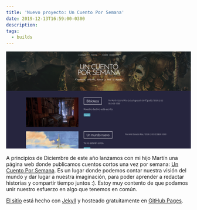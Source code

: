 ```yaml
---
title: 'Nuevo proyecto: Un Cuento Por Semana'
date: 2019-12-13T16:59:00-0300
description:
tags:
  - builds
---
```



![Un Cuento Por Semama](page.png)

A principios de Diciembre de este año lanzamos con mi hijo Martín una página
web donde publicamos cuentos cortos una vez por semana: [Un Cuento Por
Semana][1]. Es un lugar donde podemos contar nuestra visión del mundo y dar
lugar a nuestra imaginación, para poder aprender a redactar historias y
compartir tiempo juntos :). Estoy muy contento de que podamos unir nuestro
esfuerzo en algo que tenemos en común.

[El sitio][4] está hecho con [Jekyll][2] y hosteado gratuitamente en [GitHub
Pages][3].

[1]: http://uncuentoporsemana.com.ar
[2]: https://jekyllrb.com/
[3]: https://pages.github.com/
[4]: https://github.com/ariel17/uncuentoporsemana
